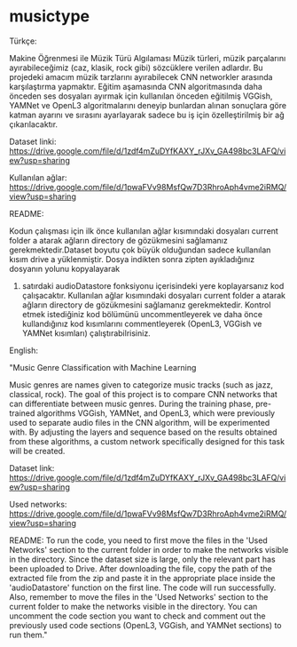 # musictype

Türkçe:

Makine Öğrenmesi ile Müzik Türü Algılaması 
Müzik türleri, müzik parçalarını ayırabileceğimiz (caz, klasik, rock gibi)  sözcüklere verilen adlardır. Bu projedeki amacım müzik tarzlarını ayırabilecek CNN networkler arasında karşılaştırma yapmaktır. Eğitim aşamasında CNN algoritmasında daha önceden ses dosyaları ayırmak için kullanılan önceden eğitilmiş VGGish, YAMNet ve OpenL3 algoritmalarını deneyip bunlardan alınan sonuçlara göre katman ayarını ve sırasını ayarlayarak sadece bu iş için özelleştirilmiş bir ağ çıkarılacaktır.

Dataset linki: https://drive.google.com/file/d/1zdf4mZuDYfKAXY_rJXv_GA498bc3LAFQ/view?usp=sharing

Kullanılan ağlar: https://drive.google.com/file/d/1pwaFVv98MsfQw7D3RhroAph4vme2iRMQ/view?usp=sharing

README: 

Kodun çalışması için ilk önce kullanılan ağlar kısımındaki dosyaları current folder a atarak 
ağların directory de gözükmesini sağlamanız gerekmektedir.Dataset boyutu çok büyük olduğundan sadece 
kullanılan kısım drive a yüklenmiştir. Dosya indikten sonra zipten ayıkladığınız dosyanın yolunu kopyalayarak
1. satırdaki audioDatastore fonksiyonu içerisindeki yere koplayarsanız kod çalışacaktır. 
Kullanılan ağlar kısımındaki dosyaları current folder a atarak ağların directory de gözükmesini 
sağlamanız gerekmektedir. Kontrol etmek istediğiniz kod bölümünü uncommentleyerek ve daha önce 
kullandığınız kod kısımlarını commentleyerek (OpenL3, VGGish ve YAMNet kısımları) çalıştırabilrisiniz.

English:
 
"Music Genre Classification with Machine Learning

Music genres are names given to categorize music tracks (such as jazz, classical, rock). The goal of this project is to compare CNN networks that can differentiate between music genres. During the training phase, pre-trained algorithms VGGish, YAMNet, and OpenL3, which were previously used to separate audio files in the CNN algorithm, will be experimented with. By adjusting the layers and sequence based on the results obtained from these algorithms, a custom network specifically designed for this task will be created.

Dataset link: https://drive.google.com/file/d/1zdf4mZuDYfKAXY_rJXv_GA498bc3LAFQ/view?usp=sharing

Used networks: https://drive.google.com/file/d/1pwaFVv98MsfQw7D3RhroAph4vme2iRMQ/view?usp=sharing

README:
To run the code, you need to first move the files in the 'Used Networks' section to the current folder in order to make the networks visible in the directory. Since the dataset size is large, only the relevant part has been uploaded to Drive. After downloading the file, copy the path of the extracted file from the zip and paste it in the appropriate place inside the 'audioDatastore' function on the first line. The code will run successfully. Also, remember to move the files in the 'Used Networks' section to the current folder to make the networks visible in the directory. You can uncomment the code section you want to check and comment out the previously used code sections (OpenL3, VGGish, and YAMNet sections) to run them."
